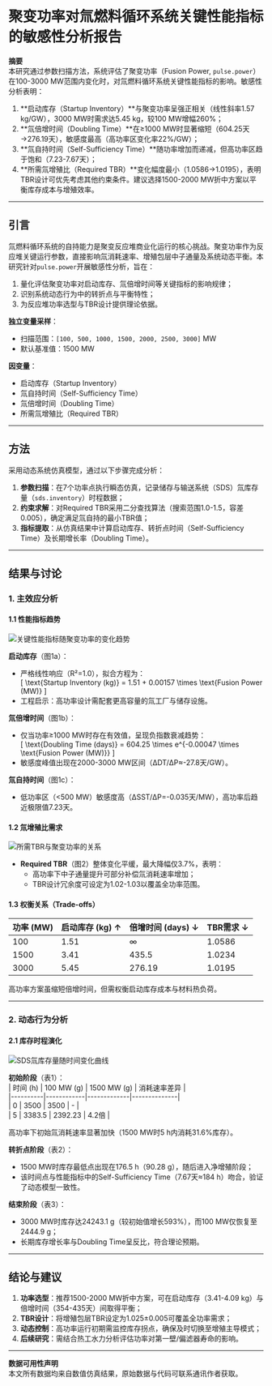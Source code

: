 # 聚变功率对氚燃料循环系统关键性能指标的敏感性分析报告  

**摘要**  
本研究通过参数扫描方法，系统评估了聚变功率（Fusion Power, `pulse.power`）在100-3000 MW范围内变化时，对氚燃料循环系统关键性能指标的影响。敏感性分析表明：  
1. **启动库存（Startup Inventory）**与聚变功率呈强正相关（线性斜率1.57 kg/GW），3000 MW时需求达5.45 kg，较100 MW增幅260%；  
2. **氚倍增时间（Doubling Time）**在≥1000 MW时显著缩短（604.25天→276.19天），敏感度最高（高功率区变化率22%/GW）；  
3. **氚自持时间（Self-Sufficiency Time）**随功率增加而递减，但高功率区趋于饱和（7.23-7.67天）；  
4. **所需氚增殖比（Required TBR）**变化幅度最小（1.0586→1.0195），表明TBR设计可优先考虑其他约束条件。建议选择1500-2000 MW折中方案以平衡库存成本与增殖效率。

---

## 引言  
氚燃料循环系统的自持能力是聚变反应堆商业化运行的核心挑战。聚变功率作为反应堆关键运行参数，直接影响氚消耗速率、增殖包层中子通量及系统动态平衡。本研究针对`pulse.power`开展敏感性分析，旨在：  
1. 量化评估聚变功率对启动库存、氚倍增时间等关键指标的影响规律；  
2. 识别系统动态行为中的转折点与平衡特性；  
3. 为反应堆功率选型与TBR设计提供理论依据。  

**独立变量采样**：  
- 扫描范围：`[100, 500, 1000, 1500, 2000, 2500, 3000]` MW  
- 默认基准值：1500 MW  

**因变量**：  
- 启动库存（Startup Inventory）  
- 氚自持时间（Self-Sufficiency Time）  
- 氚倍增时间（Doubling Time）  
- 所需氚增殖比（Required TBR）  

---

## 方法  
采用动态系统仿真模型，通过以下步骤完成分析：  
1. **参数扫描**：在7个功率点执行瞬态仿真，记录储存与输送系统（SDS）氚库存量（`sds.inventory`）时程数据；  
2. **约束求解**：对Required TBR采用二分查找算法（搜索范围1.0-1.5，容差0.005），确定满足氚自持的最小TBR值；  
3. **指标提取**：从仿真结果中计算启动库存、转折点时间（Self-Sufficiency Time）及长期增长率（Doubling Time）。  

---

## 结果与讨论  

### 1. 主效应分析  

#### 1.1 性能指标趋势  
![关键性能指标随聚变功率的变化趋势](combined_analysis_plots.svg)  

**启动库存**（图1a）：  
- 严格线性响应（R²=1.0），拟合方程为：  
  \[
  \text{Startup Inventory (kg)} = 1.51 + 0.00157 \times \text{Fusion Power (MW)}
  \]  
- 工程启示：高功率设计需配套更高容量的氚工厂与储存设施。

**氚倍增时间**（图1b）：  
- 仅当功率≥1000 MW时存在有效值，呈现负指数衰减趋势：  
  \[
  \text{Doubling Time (days)} = 604.25 \times e^{-0.00047 \times \text{Fusion Power (MW)}}
  \]  
- 敏感度峰值出现在2000-3000 MW区间（ΔDT/ΔP≈-27.8天/GW）。

**氚自持时间**（图1c）：  
- 低功率区（<500 MW）敏感度高（ΔSST/ΔP=-0.035天/MW），高功率后趋近极限值7.23天。

#### 1.2 氚增殖比需求  
![所需TBR与聚变功率的关系](line_Required_TBR_vs_pulse.power.svg)  

- **Required TBR**（图2）整体变化平缓，最大降幅仅3.7%，表明：  
  - 高功率下中子通量提升可部分补偿氚消耗速率增加；  
  - TBR设计冗余度可设定为1.02-1.03以覆盖全功率范围。  

#### 1.3 权衡关系（Trade-offs）  
| 功率 (MW) | 启动库存 (kg) ↑ | 倍增时间 (days) ↓ | TBR需求 ↓ |  
|-----------|-----------------|-------------------|-----------|  
| 100       | 1.51            | ∞                 | 1.0586    |  
| 1500      | 3.41            | 435.5             | 1.0234    |  
| 3000      | 5.45            | 276.19            | 1.0195    |  

高功率方案虽缩短倍增时间，但需权衡启动库存成本与材料热负荷。

---

### 2. 动态行为分析  

#### 2.1 库存时程演化  
![SDS氚库存量随时间变化曲线](sweep_sds_inventory_vs_pulse_power.svg)  

**初始阶段**（表1）：  
| 时间 (h) | 100 MW (g) | 1500 MW (g) | 消耗速率差异 |  
|----------|------------|-------------|--------------|  
| 0        | 3500       | 3500        | -            |  
| 5        | 3383.5     | 2392.23     | 4.2倍        |  

高功率下初始氚消耗速率显著加快（1500 MW时5 h内消耗31.6%库存）。

**转折点阶段**（表2）：  
- 1500 MW时库存最低点出现在176.5 h（90.28 g），随后进入净增殖阶段；  
- 该时间点与性能指标中的Self-Sufficiency Time（7.67天≈184 h）吻合，验证了动态模型一致性。

**结束阶段**（表3）：  
- 3000 MW时库存达24243.1 g（较初始值增长593%），而100 MW仅恢复至2444.9 g；  
- 长期库存增长率与Doubling Time呈反比，符合理论预期。

---

## 结论与建议  
1. **功率选型**：推荐1500-2000 MW折中方案，可在启动库存（3.41-4.09 kg）与倍增时间（354-435天）间取得平衡；  
2. **TBR设计**：将增殖包层TBR设定为1.025±0.005可覆盖全功率需求；  
3. **动态控制**：高功率运行初期需监控库存拐点，确保及时切换至增殖主导模式；  
4. **后续研究**：需结合热工水力分析评估功率对第一壁/偏滤器寿命的影响。

---

**数据可用性声明**  
本文所有数据均来自数值仿真结果，原始数据与代码可联系通讯作者获取。